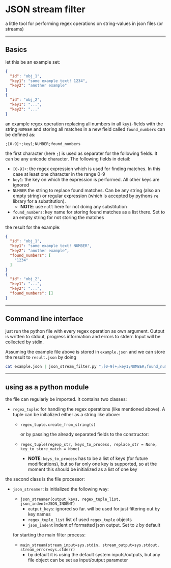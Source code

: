 # JSON stream filter

a little tool for performing regex operations on string-values in json files (or streams) 

----

## Basics

let this be an example set:

```json
{
  "id": "obj_1",
  "key1": "some example text! 1234",
  "key2": "another example"
}
{
  "id": "obj_2",
  "key1": "...",
  "key2": "..."
}
```

an example regex operation replacing all numbers in all `key1`-fields with the string `NUMBER` and storing all matches in a new field called `found_numbers` can be defined as:

```
;[0-9]+;key1;NUMBER;found_numbers
```

the first character (here `;`) is used as separater for the following fields. It can be any unicode character. The following fields in detail:

* `[0-9]+`: the regex expression which is used for finding matches. In this case at least one character in the range 0-9
* `key1`: the key on which the expression is performed. All other keys are ignored
* `NUMBER` the string to replace found matches. Can be any string (also an empty string) or regular expression (which is accepted by pythons `re` library for a substitution).
  * **NOTE**: use `null` here for not doing any substitution
* `found_numbers`: key name for storing found matches as a list there. Set to an empty string for not storing the matches

the result for the example:

```json
{
  "id": "obj_1",
  "key1": "some example text! NUMBER",
  "key2": "another example",
  "found_numbers": [
    "1234"
  ]
}
{
  "id": "obj_2",
  "key1": "...",
  "key2": "...",
  "found_numbers": []
}  
```

----

## Command line interface

just run the python file with every regex operation as own argument. Output is written to stdout, progress information and errors to stderr. Input will be collected by stdin.

Assuming the example file above is stored in `example.json` and we can store the result to `result.json` by doing

```bash
cat example.json | json_stream_filter.py ";[0-9]+;key1;NUMBER;found_numbers" > result.json
```

----

## using as a python module

the file can regularly be imported.  It contains two classes:

* `regex_tuple`: for handling the regex operations (like mentioned above). A tuple can be initialized either as a string like above:

  * `regex_tuple.create_from_string(s)`

    or by passing the already separated fields to the constructor:
  
  * `regex_tuple(regexp_str, keys_to_process, replace_str = None, key_to_store_match = None)`
      * **NOTE**: `keys_to_process` has to be a list of keys (for future modifications), but so far only one key is supported, so at the moment this should be initialized as a list of one key

the second class is the file processor:

* `json_streamer`: is initialized the following way:

  * `json_streamer(output_keys, regex_tuple_list, json_indent=JSON_INDENT)`
    * `output_keys`: ignored so far. will be used for just filtering out by key names
    * `regex_tuple_list` list of used `regex_tuple` objects
    *  `json_indent` indent of formatted json output. Set to `2` by default

  for starting the main filter process:

  * `main_stream(stream_input=sys.stdin, stream_output=sys.stdout, stream_error=sys.stderr)`
    * by default it is using the default system inputs/outputs, but any file object can be set as input/output parameter